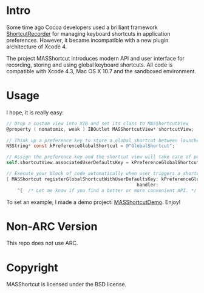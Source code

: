 # Intro

Some time ago Cocoa developers used a brilliant framework [ShortcutRecorder](http://wafflesoftware.net/shortcut/) for managing keyboard shortcuts in application preferences. However, it became incompatible with a new plugin architecture of Xcode 4.

The project MASShortcut introduces modern API and user interface for recording, storing and using global keyboard shortcuts. All code is compatible with Xcode 4.3, Mac OS X 10.7 and the sandboxed environment.

# Usage

I hope, it is really easy:
```objective-c
// Drop a custom view into XIB and set its class to MASShortcutView
@property ( nonatomic, weak ) IBOutlet MASShortcutView* shortcutView;
	
// Think up a preference key to store a global shortcut between launches
NSString* const kPreferenceGlobalShortcut = @"GlobalShortcut";

// Assign the preference key and the shortcut view will take care of persistence
self.shortcutView.associatedUserDefaultsKey = kPreferenceGlobalShortcut;

// Execute your block of code automatically when user triggers a shortcut from preferences
[ MASShortcut registerGlobalShortcutWithUserDefaultsKey: kPreferenceGlobalShortcut 
                                                handler:
    ^{  /* Let me know if you find a better or more convenient API. */ }];
```

To set an example, I made a  demo project: [MASShortcutDemo](https://github.com/shpakovski/MASShortcutDemo). Enjoy!

# Non-ARC Version

This repo does not use ARC.

# Copyright

MASShortcut is licensed under the BSD license.
